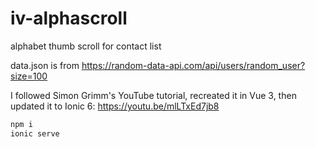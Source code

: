 # iv-alphascroll

alphabet thumb scroll for contact list

data.json is from https://random-data-api.com/api/users/random_user?size=100

I followed Simon Grimm's YouTube tutorial, recreated it in Vue 3, then updated it to Ionic 6: https://youtu.be/mlLTxEd7jb8

```ts
npm i
ionic serve
```
